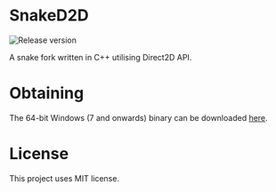 # SnakeD2D
![Release version](https://img.shields.io/badge/alpha-v0.0.1-yellow.svg)

A snake fork written in C++ utilising Direct2D API.


# Obtaining

The 64-bit Windows (7 and onwards) binary can be downloaded [here](https://github.com/makuke1234/SnakeD2D/raw/master/SnakeD2D.exe).


# License

This project uses MIT license.
